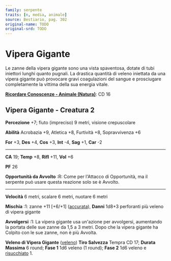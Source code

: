 ```yaml
---
family: serpente
traits: [n, media, animale]
source: Bestiario, pag. 302
original-name: TODO
original-srd: TODO
---
```


# Vipera Gigante

Le zanne della vipera gigante sono una vista spaventosa, dotate di tubi
iniettori lunghi quanto pugnali. La drastica quantità di veleno iniettata da una
vipera gigante può provocare gravi coagulazioni del sangue e prosciugare
completamente la vittima della sua energia vitale.

**[Ricordare Conoscenze - Animale (Natura)](/azioni/abilita/ricordare-conoscenze)**:
CD 16

## Vipera Gigante - Creatura 2

**Percezione** +7; fiuto (impreciso) 9 metri, visione crepuscolare

**Abilità** Acrobazia +9, Atletica +8, Furtività +8, Sopravvivenza +6

**For** +3, **Des** +4, **Cos** +3, **Int** -4, **Sag** +1, **Car** -2

---

**CA** 19; **Temp** +8, **Rifl** +11, **Vol** +6

**PF** 26

**Opportunità da Avvolto** :R: Come per l'Attacco di Opportunità, ma il serpente
può usare questa reazione solo se è Avvolto.

---

**Velocità** 6 metri, scalare 6 metri, nuotare 6 metri

**Mischia** :1: zanne +11 \[+6/+1] ([accurata](/tratti/accurata)), **Danni**
1d8+3 perforanti più veleno di vipera gigante

**Avvolgersi** :1: La vipera gigante usa un'azione per avvolgersi, aumentando la
portata delle sue zanne da 1,5 a 3 metri. Dopo che la vipera gigante ha Colpito
con le sue zanne, non è più Avvolta.

**Veleno di Vipera Gigante** ([veleno](/tratti/veleno)) **Tiro Salvezza** Tempra
CD 17; **Durata Massima** 6 round; **Fase 1** 1d6 veleno (1 round); **Fase 2**
1d6 veleno e [risucchiato](/condizioni/risucchiato) 1.
